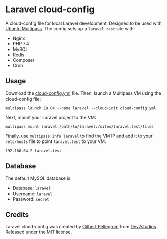 # Laravel cloud-config

A cloud-config file for local Laravel development. Designed to be used with [Ubuntu Multipass](https://multipass.run). The config sets up a `laravel.test` site with:

* Nginx
* PHP 7.4
* MySQL
* Redis
* Composer
* Cron

## Usage

Download the [cloud-config.yml](cloud-config.yml) file. Then, launch a Multipass VM using the cloud-config file:

```
multipass launch 18.04 --name laravel --cloud-init cloud-config.yml
```

Next, mount your Laravel project to the VM:

```
multipass mount laravel /path/to/laravel:/sites/laravel.test/files
```

Finally, use `multipass info laravel` to find the VM IP and add it to your `/etc/hosts` file to point `laravel.test` to your VM.

```
192.168.64.2 laravel.test
```

## Database

The default MySQL database is:

* Database: `laravel`
* Username: `laravel`
* Password: `secret`

## Credits

Laravel cloud-config was created by [Gilbert Pellegrom](https://gilbitron.me) from [Dev7studios](https://dev7studios.co). Released under the MIT license.
